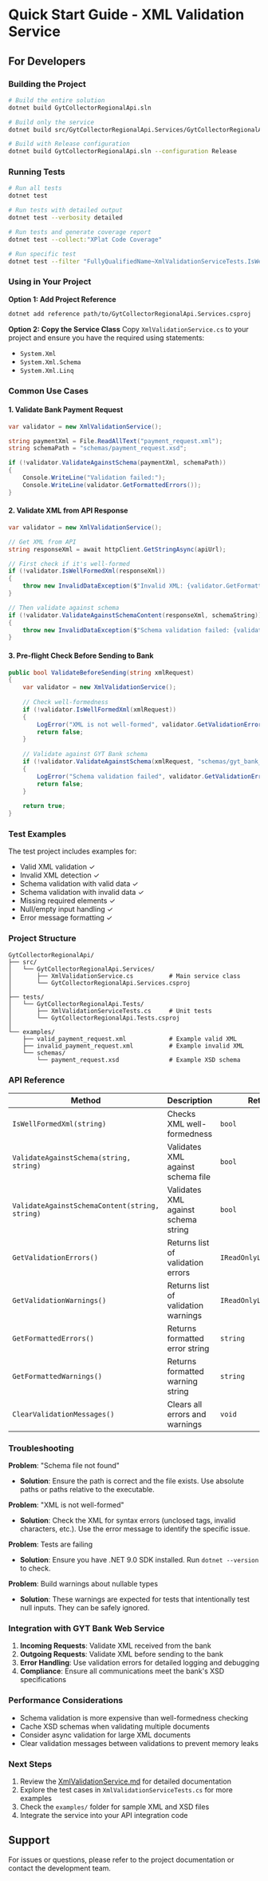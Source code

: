 # Quick Start Guide - XML Validation Service

## For Developers

### Building the Project

```bash
# Build the entire solution
dotnet build GytCollectorRegionalApi.sln

# Build only the service
dotnet build src/GytCollectorRegionalApi.Services/GytCollectorRegionalApi.Services.csproj

# Build with Release configuration
dotnet build GytCollectorRegionalApi.sln --configuration Release
```

### Running Tests

```bash
# Run all tests
dotnet test

# Run tests with detailed output
dotnet test --verbosity detailed

# Run tests and generate coverage report
dotnet test --collect:"XPlat Code Coverage"

# Run specific test
dotnet test --filter "FullyQualifiedName~XmlValidationServiceTests.IsWellFormedXml_ValidXml_ReturnsTrue"
```

### Using in Your Project

**Option 1: Add Project Reference**
```bash
dotnet add reference path/to/GytCollectorRegionalApi.Services.csproj
```

**Option 2: Copy the Service Class**
Copy `XmlValidationService.cs` to your project and ensure you have the required using statements:
- `System.Xml`
- `System.Xml.Schema`
- `System.Xml.Linq`

### Common Use Cases

#### 1. Validate Bank Payment Request

```csharp
var validator = new XmlValidationService();

string paymentXml = File.ReadAllText("payment_request.xml");
string schemaPath = "schemas/payment_request.xsd";

if (!validator.ValidateAgainstSchema(paymentXml, schemaPath))
{
    Console.WriteLine("Validation failed:");
    Console.WriteLine(validator.GetFormattedErrors());
}
```

#### 2. Validate XML from API Response

```csharp
var validator = new XmlValidationService();

// Get XML from API
string responseXml = await httpClient.GetStringAsync(apiUrl);

// First check if it's well-formed
if (!validator.IsWellFormedXml(responseXml))
{
    throw new InvalidDataException($"Invalid XML: {validator.GetFormattedErrors()}");
}

// Then validate against schema
if (!validator.ValidateAgainstSchemaContent(responseXml, schemaString))
{
    throw new InvalidDataException($"Schema validation failed: {validator.GetFormattedErrors()}");
}
```

#### 3. Pre-flight Check Before Sending to Bank

```csharp
public bool ValidateBeforeSending(string xmlRequest)
{
    var validator = new XmlValidationService();
    
    // Check well-formedness
    if (!validator.IsWellFormedXml(xmlRequest))
    {
        LogError("XML is not well-formed", validator.GetValidationErrors());
        return false;
    }
    
    // Validate against GYT Bank schema
    if (!validator.ValidateAgainstSchema(xmlRequest, "schemas/gyt_bank_request.xsd"))
    {
        LogError("Schema validation failed", validator.GetValidationErrors());
        return false;
    }
    
    return true;
}
```

### Test Examples

The test project includes examples for:
- Valid XML validation ✓
- Invalid XML detection ✓
- Schema validation with valid data ✓
- Schema validation with invalid data ✓
- Missing required elements ✓
- Null/empty input handling ✓
- Error message formatting ✓

### Project Structure

```
GytCollectorRegionalApi/
├── src/
│   └── GytCollectorRegionalApi.Services/
│       ├── XmlValidationService.cs          # Main service class
│       └── GytCollectorRegionalApi.Services.csproj
│
├── tests/
│   └── GytCollectorRegionalApi.Tests/
│       ├── XmlValidationServiceTests.cs     # Unit tests
│       └── GytCollectorRegionalApi.Tests.csproj
│
└── examples/
    ├── valid_payment_request.xml            # Example valid XML
    ├── invalid_payment_request.xml          # Example invalid XML
    └── schemas/
        └── payment_request.xsd              # Example XSD schema
```

### API Reference

| Method | Description | Returns |
|--------|-------------|---------|
| `IsWellFormedXml(string)` | Checks XML well-formedness | `bool` |
| `ValidateAgainstSchema(string, string)` | Validates XML against schema file | `bool` |
| `ValidateAgainstSchemaContent(string, string)` | Validates XML against schema string | `bool` |
| `GetValidationErrors()` | Returns list of validation errors | `IReadOnlyList<string>` |
| `GetValidationWarnings()` | Returns list of validation warnings | `IReadOnlyList<string>` |
| `GetFormattedErrors()` | Returns formatted error string | `string` |
| `GetFormattedWarnings()` | Returns formatted warning string | `string` |
| `ClearValidationMessages()` | Clears all errors and warnings | `void` |

### Troubleshooting

**Problem**: "Schema file not found"
- **Solution**: Ensure the path is correct and the file exists. Use absolute paths or paths relative to the executable.

**Problem**: "XML is not well-formed"
- **Solution**: Check the XML for syntax errors (unclosed tags, invalid characters, etc.). Use the error message to identify the specific issue.

**Problem**: Tests are failing
- **Solution**: Ensure you have .NET 9.0 SDK installed. Run `dotnet --version` to check.

**Problem**: Build warnings about nullable types
- **Solution**: These warnings are expected for tests that intentionally test null inputs. They can be safely ignored.

### Integration with GYT Bank Web Service

1. **Incoming Requests**: Validate XML received from the bank
2. **Outgoing Requests**: Validate XML before sending to the bank
3. **Error Handling**: Use validation errors for detailed logging and debugging
4. **Compliance**: Ensure all communications meet the bank's XSD specifications

### Performance Considerations

- Schema validation is more expensive than well-formedness checking
- Cache XSD schemas when validating multiple documents
- Consider async validation for large XML documents
- Clear validation messages between validations to prevent memory leaks

### Next Steps

1. Review the [XmlValidationService.md](XmlValidationService.md) for detailed documentation
2. Explore the test cases in `XmlValidationServiceTests.cs` for more examples
3. Check the `examples/` folder for sample XML and XSD files
4. Integrate the service into your API integration code

## Support

For issues or questions, please refer to the project documentation or contact the development team.
